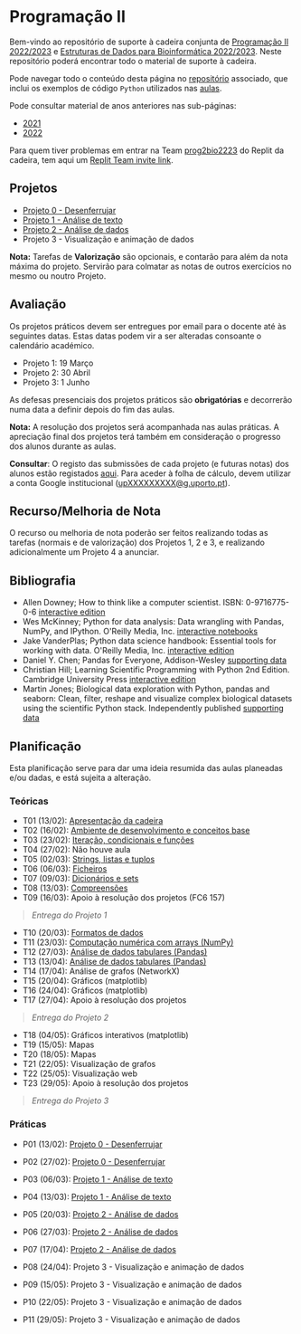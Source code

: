 # Programação II

Bem-vindo ao repositório de suporte à cadeira conjunta de [Programação II 2022/2023](https://sigarra.up.pt/fcup/pt/UCURR_GERAL.FICHA_UC_VIEW?pv_ocorrencia_id=507426) e [Estruturas de Dados para Bioinformática 2022/2023](https://sigarra.up.pt/fcup/pt/UCURR_GERAL.FICHA_UC_VIEW?pv_ocorrencia_id=507392).
Neste repositório poderá encontrar todo o material de suporte à cadeira.

Pode navegar todo o conteúdo desta página no [repositório](https://github.com/hpacheco/progii) associado, que inclui os exemplos de código `Python` utilizados nas [aulas](https://github.com/hpacheco/progii/tree/master/scripts/aulas).

Pode consultar material de anos anteriores nas sub-páginas:

* [2021](2021/)
* [2022](2022/)

Para quem tiver problemas em entrar na Team [prog2bio2223](https://replit.com/team/prog2bio2223) do Replit da cadeira, tem aqui um [Replit Team invite link](https://replit.com/teams/join/fehodxuujtfzwgmwtzphocqwqwmbexls-prog2bio2223).

## Projetos

* [Projeto 0 - Desenferrujar](projetos/Projeto0.md)
* [Projeto 1 - Análise de texto](projetos/Projeto1.md)
* [Projeto 2 - Análise de dados](projetos/Projeto2.md)
* Projeto 3 - Visualização e animação de dados

**Nota:** Tarefas de **Valorização** são opcionais, e contarão para além da nota máxima do projeto. Servirão para colmatar as notas de outros exercícios no mesmo ou noutro Projeto.

## Avaliação

Os projetos práticos devem ser entregues por email para o docente até às seguintes datas.
Estas datas podem vir a ser alteradas consoante o calendário académico.

* Projeto 1: 19 Março
* Projeto 2: 30 Abril
* Projeto 3: 1 Junho

As defesas presenciais dos projetos práticos são **obrigatórias** e decorrerão numa data a definir depois do fim das aulas.

**Nota:** A resolução dos projetos será acompanhada nas aulas práticas. A apreciação final dos projetos terá também em consideração o progresso dos alunos durante as aulas.

**Consultar**: O registo das submissões de cada projeto (e futuras notas) dos alunos estão registados [aqui](https://docs.google.com/spreadsheets/d/1SNGvlbinOwByjOfbgggLQjfOCpAcuFMgSEZqXliTQ1w/edit?usp=sharing). Para aceder à folha de cálculo, devem utilizar a conta Google institucional (upXXXXXXXXX@g.uporto.pt).

## Recurso/Melhoria de Nota

O recurso ou melhoria de nota poderão ser feitos realizando todas as tarefas (normais e de valorização) dos Projetos 1, 2 e 3, e realizando adicionalmente um Projeto 4 a anunciar.

## Bibliografia

- Allen Downey; How to think like a computer scientist. ISBN: 0-9716775-0-6 [interactive edition](https://runestone.academy/runestone/books/published/thinkcspy/index.html) 
- Wes McKinney; Python for data analysis: Data wrangling with Pandas, NumPy, and IPython. O'Reilly Media, Inc. [interactive notebooks](https://github.com/wesm/pydata-book)
- Jake VanderPlas; Python data science handbook: Essential tools for working with data. O'Reilly Media, Inc. [interactive edition](https://jakevdp.github.io/PythonDataScienceHandbook/)
- Daniel Y. Chen; Pandas for Everyone, Addison-Wesley [supporting data](https://github.com/chendaniely/pandas_for_everyone)
- Christian Hill; Learning Scientific Programming with Python 2nd Edition. Cambridge University Press [interactive edition](https://scipython.com/book2/)
- Martin Jones; Biological data exploration with Python, pandas and seaborn: Clean, filter, reshape and visualize complex biological datasets using the scientific Python stack. Independently published [supporting data](https://pythonforbiologists.com/)

## Planificação

Esta planificação serve para dar uma ideia resumida das aulas planeadas e/ou dadas, e está sujeita a alteração.

### Teóricas

* T01 (13/02): [Apresentação da cadeira](slides/t01.pdf)
* T02 (16/02): [Ambiente de desenvolvimento e conceitos base](slides/t02.pdf)
* T03 (23/02): [Iteração, condicionais e funções](slides/t03.pdf)
* T04 (27/02): Não houve aula
* T05 (02/03): [Strings, listas e tuplos](slides/t05.pdf) 
* T06 (06/03): [Ficheiros](slides/t06.pdf)
* T07 (09/03): [Dicionários e sets](slides/t07.pdf)
* T08 (13/03): [Compreensões](slides/t08.pdf)
* T09 (16/03): Apoio à resolução dos projetos (FC6 157)

> *Entrega do Projeto 1*

* T10 (20/03): [Formatos de dados](slides/t10.pdf)
* T11 (23/03): [Computação numérica com arrays (NumPy)](slides/t11.pdf)
* T12 (27/03): [Análise de dados tabulares (Pandas)](slides/t12.pdf)
* T13 (13/04): [Análise de dados tabulares (Pandas)](slides/t13.pdf)
* T14 (17/04): Análise de grafos (NetworkX)
* T15 (20/04): Gráficos (matplotlib)
* T16 (24/04): Gráficos (matplotlib)
* T17 (27/04): Apoio à resolução dos projetos 

> *Entrega do Projeto 2*

* T18 (04/05): Gráficos interativos (matplotlib)
* T19 (15/05): Mapas
* T20 (18/05): Mapas
* T21 (22/05): Visualização de grafos
* T22 (25/05): Visualização web
* T23 (29/05): Apoio à resolução dos projetos 

> *Entrega do Projeto 3*

### Práticas

* P01 (13/02): [Projeto 0 - Desenferrujar](projetos/Projeto0.md)
* P02 (27/02): [Projeto 0 - Desenferrujar](projetos/Projeto0.md)
* P03 (06/03): [Projeto 1 - Análise de texto](projetos/Projeto1.md)
* P04 (13/03): [Projeto 1 - Análise de texto](projetos/Projeto1.md)

* P05 (20/03): [Projeto 2 - Análise de dados](projetos/Projeto2.md)
* P06 (27/03): [Projeto 2 - Análise de dados](projetos/Projeto2.md)
* P07 (17/04): [Projeto 2 - Análise de dados](projetos/Projeto2.md)

* P08 (24/04): Projeto 3 - Visualização e animação de dados
* P09 (15/05): Projeto 3 - Visualização e animação de dados
* P10 (22/05): Projeto 3 - Visualização e animação de dados
* P11 (29/05): Projeto 3 - Visualização e animação de dados

